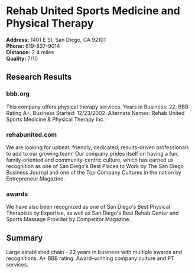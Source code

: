 # Rehab United Sports Medicine and Physical Therapy

**Address:** 1401 E St, San Diego, CA 92101  
**Phone:** 619-837-9014  
**Distance:** 2.4 miles  
**Quality:** 7/10

## Research Results

### bbb.org
This company offers physical therapy services. Years in Business: 22. BBB Rating A+. Business Started: 12/23/2002. Alternate Names: Rehab United Sports Medicine & Physical Therapy Inc.

### rehabunited.com
We are looking for upbeat, friendly, dedicated, results-driven professionals to add to our growing team! Our company prides itself on having a fun, family-oriented and community-centric culture, which has earned us recognition as one of San Diego's Best Places to Work by The San Diego Business Journal and one of the Top Company Cultures in the nation by Entrepreneur Magazine.

### awards
We have also been recognized as one of San Diego's Best Physical Therapists by Expertise, as well as San Diego's Best Rehab Center and Sports Massage Provider by Competitor Magazine.

## Summary
Large established chain - 22 years in business with multiple awards and recognitions. A+ BBB rating. Award-winning company culture and PT services.
